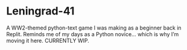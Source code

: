 # Leningrad-41
A WW2-themed python-text game I was making as a beginner back in Replit. Reminds me of my days as a Python novice… which is why I’m moving it here. CURRENTLY WIP.
